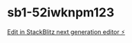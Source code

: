 # sb1-52iwknpm123

[Edit in StackBlitz next generation editor ⚡️](https://stackblitz.com/~/github.com/rushi216/sb1-52iwknpm123)
